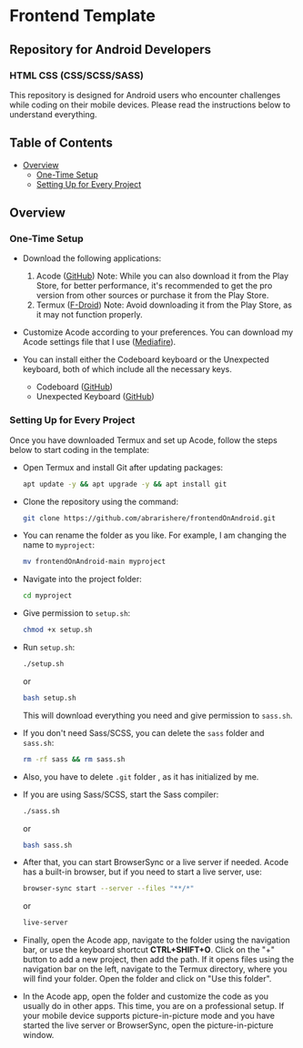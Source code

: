 # Frontend Template
## Repository for Android Developers
### HTML CSS (CSS/SCSS/SASS)

This repository is designed for Android users who encounter challenges while coding on their mobile devices. Please read the instructions below to understand everything.

## Table of Contents

- [Overview](#overview)
  - [One-Time Setup](#one-time-setup)
  - [Setting Up for Every Project](#every-project-setup)

## Overview

### One-Time Setup
- Download the following applications:
   1. Acode ([GitHub](https://github.com/deadlyjack/Acode))
      Note: While you can also download it from the Play Store, for better performance, it's recommended to get the pro version from other sources or purchase it from the Play Store.
   2. Termux ([F-Droid](https://f-droid.org/en/packages/com.termux/))
      Note: Avoid downloading it from the Play Store, as it may not function properly.

- Customize Acode according to your preferences. You can download my Acode settings file that I use ([Mediafire](https://www.mediafire.com/file/e40b1rzehcqicm9/Acode.backup/file)).

- You can install either the Codeboard keyboard or the Unexpected keyboard, both of which include all the necessary keys.
   - Codeboard ([GitHub](https://github.com/gazlaws-dev/codeboard))
   - Unexpected Keyboard ([GitHub](https://github.com/Julow/Unexpected-Keyboard))

### Setting Up for Every Project
Once you have downloaded Termux and set up Acode, follow the steps below to start coding in the template:
- Open Termux and install Git after updating packages:
   ```bash
   apt update -y && apt upgrade -y && apt install git
   ```
- Clone the repository using the command:
   ```bash
   git clone https://github.com/abrarishere/frontendOnAndroid.git
   ```
- You can rename the folder as you like. For example, I am changing the name to `myproject`:
   ```bash
   mv frontendOnAndroid-main myproject
   ```
- Navigate into the project folder:
   ```bash
   cd myproject
   ```
- Give permission to `setup.sh`:
   ```bash
   chmod +x setup.sh
   ```
- Run `setup.sh`:
   ```bash
   ./setup.sh
   ```
   or
   ```bash
   bash setup.sh
   ```
   This will download everything you need and give permission to `sass.sh`.
- If you don't need Sass/SCSS, you can delete the `sass` folder and `sass.sh`:
   ```bash
   rm -rf sass && rm sass.sh
   ```
- Also, you have to delete `.git` folder , as it has initialized by me.

- If you are using Sass/SCSS, start the Sass compiler:
   ```bash
   ./sass.sh
   ```
   or
   ```bash
   bash sass.sh
   ```
- After that, you can start BrowserSync or a live server if needed. Acode has a built-in browser, but if you need to start a live server, use:
   ```bash
   browser-sync start --server --files "**/*"
   ```
   or
   ```bash
   live-server
   ```
- Finally, open the Acode app, navigate to the folder using the navigation bar, or use the keyboard shortcut **CTRL+SHIFT+O**. Click on the "+" button to add a new project, then add the path. If it opens files using the navigation bar on the left, navigate to the Termux directory, where you will find your folder. Open the folder and click on "Use this folder".
- In the Acode app, open the folder and customize the code as you usually do in other apps. This time, you are on a professional setup. If your mobile device supports picture-in-picture mode and you have started the live server or BrowserSync, open the picture-in-picture window.